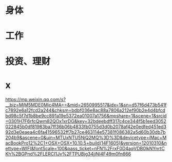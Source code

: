 # 身体
# 工作
# 投资、理财
# x
https://mp.weixin.qq.com/s?__biz=MjM5MDE0Mjc4MA==&mid=2650995517&idx=1&sn=d57f6d473b541fc7892e6a12fcd2a244&chksm=bdbf036e8ac88a7806a212ef90b2e4d4bfcdbd98c5f7d1b8be9cc891a19e5372ea01007a1756&mpshare=1&scene=1&srcid=0301H7F6rfcQwm82QOx1xrDG&key=32bdeebdff317c4ce344f5b1eed3052022845b0df81983ba7ff36b06b4833fb0755d3d0b2078af42e0edfed451ed392d3e0eaea4c6fa41596532ff7b27ce463114e57381f086382a5d60b30db7b204b9&ascene=0&uin=MTUxNTU5NjQ2MQ%3D%3D&devicetype=iMac+MacBookPro12%2C1+OSX+OSX+10.10.5+build(14F1605)&version=12010310&nettype=WIFI&fontScale=100&pass_ticket=nFN%2FrxF0D4aqVDB0lkNYnrtCKh%2BGPnd%2FLERCI1Jv%2FTPUBjg34jjNI4F49m0fn666
